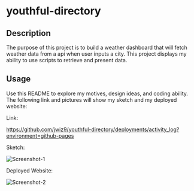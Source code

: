 # youthful-directory

## Description


The purpose of this project is to build a weather dashboard that will fetch weather data from a api when user inputs a city. This project displays my ability to use scripts to retrieve and present data.


## Usage

Use this README to explore my motives, design ideas, and coding ability. The following link and pictures will show my sketch and my deployed website:

Link:

https://github.com/jwiz9/youthful-directory/deployments/activity_log?environment=github-pages

Sketch:

![Screenshot-1](https://user-images.githubusercontent.com/112971337/192503569-331452f9-5a7b-48b4-b799-5003c9300b2f.png)

Deployed Website:

![Screenshot-2](https://user-images.githubusercontent.com/112971337/192503660-ee0f1f34-a1b8-470f-8874-acd07a497745.png)


